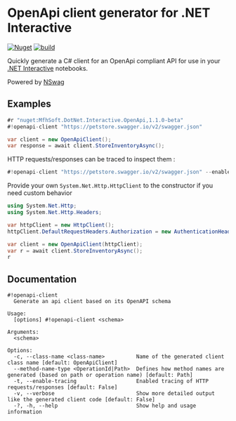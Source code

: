 # OpenApi client generator for .NET Interactive

[![Nuget](https://img.shields.io/nuget/v/MfhSoft.DotNet.Interactive.OpenApi)](https://www.nuget.org/packages/MfhSoft.DotNet.Interactive.OpenApi/)
[![build](https://github.com/MikeFH/dotnetinteractive-openapi/actions/workflows/build.yml/badge.svg?branch=main)](https://github.com/MikeFH/dotnetinteractive-openapi/actions/workflows/build.yml)


Quickly generate a C# client for an OpenApi compliant API for use in your [.NET Interactive](https://github.com/dotnet/interactive/) notebooks.

Powered by <a href="https://github.com/RicoSuter/NSwag">NSwag</a>

## Examples
```csharp
#r "nuget:MfhSoft.DotNet.Interactive.OpenApi,1.1.0-beta"
#!openapi-client "https://petstore.swagger.io/v2/swagger.json"

var client = new OpenApiClient();
var response = await client.StoreInventoryAsync();
```

HTTP requests/responses can be traced to inspect them :
```csharp
#!openapi-client "https://petstore.swagger.io/v2/swagger.json" --enable-tracing
```
Provide your own ``System.Net.Http.HttpClient`` to the constructor if you need custom behavior
```csharp
using System.Net.Http;
using System.Net.Http.Headers;

var httpClient = new HttpClient();
httpClient.DefaultRequestHeaders.Authorization = new AuthenticationHeaderValue("apikey", "xxxxx");

var client = new OpenApiClient(httpClient);
var r = await client.StoreInventoryAsync();
r
```

## Documentation
```
#!openapi-client
  Generate an api client based on its OpenAPI schema

Usage:
  [options] #!openapi-client <schema>

Arguments:
  <schema>

Options:
  -c, --class-name <class-name>          Name of the generated client class name [default: OpenApiClient]
  --method-name-type <OperationId|Path>  Defines how method names are generated (based on path or operation name) [default: Path]
  -t, --enable-tracing                   Enabled tracing of HTTP requests/responses [default: False]
  -v, --verbose                          Show more detailed output like the generated client code [default: False]
  -?, -h, --help                         Show help and usage information
```